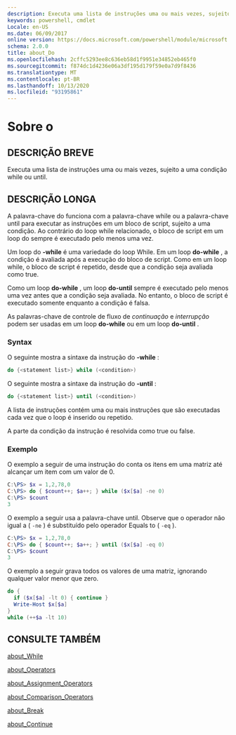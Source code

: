 ```yaml
---
description: Executa uma lista de instruções uma ou mais vezes, sujeito a uma condição while ou until.
keywords: powershell, cmdlet
Locale: en-US
ms.date: 06/09/2017
online version: https://docs.microsoft.com/powershell/module/microsoft.powershell.core/about/about_do?view=powershell-7.1&WT.mc_id=ps-gethelp
schema: 2.0.0
title: about_Do
ms.openlocfilehash: 2cffc5293ee8c636eb58d1f9951e34852eb465f0
ms.sourcegitcommit: f874dc1d4236e06a3df195d179f59e0a7d9f8436
ms.translationtype: MT
ms.contentlocale: pt-BR
ms.lasthandoff: 10/13/2020
ms.locfileid: "93195861"
---
```

# <a name="about-do"></a>Sobre o

## <a name="short-description"></a>DESCRIÇÃO BREVE
Executa uma lista de instruções uma ou mais vezes, sujeito a uma condição while ou until.

## <a name="long-description"></a>DESCRIÇÃO LONGA

A palavra-chave do funciona com a palavra-chave while ou a palavra-chave until para executar as instruções em um bloco de script, sujeito a uma condição. Ao contrário do loop while relacionado, o bloco de script em um loop do sempre é executado pelo menos uma vez.

Um loop do **-while** é uma variedade do loop While. Em um loop **do-while** , a condição é avaliada após a execução do bloco de script. Como em um loop while, o bloco de script é repetido, desde que a condição seja avaliada como true.

Como um loop **do-while** , um loop **do-until** sempre é executado pelo menos uma vez antes que a condição seja avaliada. No entanto, o bloco de script é executado somente enquanto a condição é falsa.

As palavras-chave de controle de fluxo de *continuação* e *interrupção* podem ser usadas em um loop **do-while** ou em um loop **do-until** .

### <a name="syntax"></a>Syntax

O seguinte mostra a sintaxe da instrução do **-while** :

```powershell
do {<statement list>} while (<condition>)
```

O seguinte mostra a sintaxe da instrução do **-until** :

```powershell
do {<statement list>} until (<condition>)
```

A lista de instruções contém uma ou mais instruções que são executadas cada vez que o loop é inserido ou repetido.

A parte da condição da instrução é resolvida como true ou false.

### <a name="example"></a>Exemplo

O exemplo a seguir de uma instrução do conta os itens em uma matriz até alcançar um item com um valor de 0.

```powershell
C:\PS> $x = 1,2,78,0
C:\PS> do { $count++; $a++; } while ($x[$a] -ne 0)
C:\PS> $count
3
```

O exemplo a seguir usa a palavra-chave until. Observe que o operador não igual a ( `-ne` ) é substituído pelo operador Equals to ( `-eq` ).

```powershell
C:\PS> $x = 1,2,78,0
C:\PS> do { $count++; $a++; } until ($x[$a] -eq 0)
C:\PS> $count
3
```

O exemplo a seguir grava todos os valores de uma matriz, ignorando qualquer valor menor que zero.

```powershell
do {
  if ($x[$a] -lt 0) { continue }
  Write-Host $x[$a]
}
while (++$a -lt 10)
```

## <a name="see-also"></a>CONSULTE TAMBÉM

[about_While](about_While.md)

[about_Operators](about_Operators.md)

[about_Assignment_Operators](about_Assignment_Operators.md)

[about_Comparison_Operators](about_Comparison_Operators.md)

[about_Break](about_Break.md)

[about_Continue](about_Continue.md)

